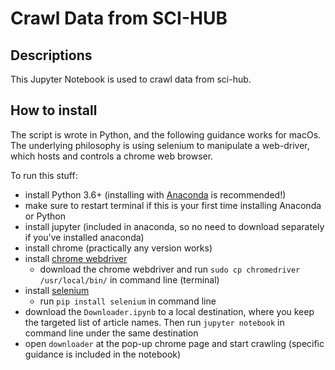 # Crawl Data from SCI-HUB

## Descriptions

This Jupyter Notebook is used to crawl data from sci-hub.

## How to install

The script is wrote in Python, and the following guidance works for macOs.
The underlying philosophy is using selenium to manipulate a web-driver, which hosts and controls a chrome web browser. 

To run this stuff:
- install Python 3.6+ (installing with [Anaconda](https://www.anaconda.com/distribution/) is recommended!)
-   make sure to restart terminal if this is your first time installing Anaconda or Python
- install jupyter (included in anaconda, so no need to download separately if you've installed anaconda)
- install chrome (practically any version works)
- install [chrome webdriver](https://chromedriver.chromium.org/downloads)
  - download the chrome webdriver and run `sudo cp chromedriver /usr/local/bin/` in command line (terminal)
- install [selenium](https://selenium-python.readthedocs.io/)
  - run `pip install selenium` in command line
- download the `Downloader.ipynb` to a local destination, where you keep the targeted list of article names. Then run `jupyter notebook` in command line under the same destination
- open `downloader` at the pop-up chrome page and start crawling (specific guidance is included in the notebook)
